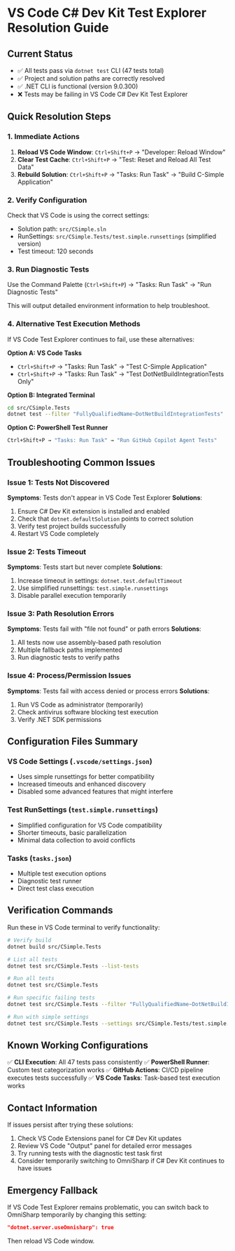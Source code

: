 # VS Code C# Dev Kit Test Explorer Resolution Guide

## Current Status
- ✅ All tests pass via `dotnet test` CLI (47 tests total)
- ✅ Project and solution paths are correctly resolved
- ✅ .NET CLI is functional (version 9.0.300)
- ❌ Tests may be failing in VS Code C# Dev Kit Test Explorer

## Quick Resolution Steps

### 1. Immediate Actions
1. **Reload VS Code Window**: `Ctrl+Shift+P` → "Developer: Reload Window"
2. **Clear Test Cache**: `Ctrl+Shift+P` → "Test: Reset and Reload All Test Data"
3. **Rebuild Solution**: `Ctrl+Shift+P` → "Tasks: Run Task" → "Build C-Simple Application"

### 2. Verify Configuration
Check that VS Code is using the correct settings:
- Solution path: `src/CSimple.sln`
- RunSettings: `src/CSimple.Tests/test.simple.runsettings` (simplified version)
- Test timeout: 120 seconds

### 3. Run Diagnostic Tests
Use the Command Palette (`Ctrl+Shift+P`) → "Tasks: Run Task" → "Run Diagnostic Tests"

This will output detailed environment information to help troubleshoot.

### 4. Alternative Test Execution Methods

If VS Code Test Explorer continues to fail, use these alternatives:

**Option A: VS Code Tasks**
- `Ctrl+Shift+P` → "Tasks: Run Task" → "Test C-Simple Application"
- `Ctrl+Shift+P` → "Tasks: Run Task" → "Test DotNetBuildIntegrationTests Only"

**Option B: Integrated Terminal**
```bash
cd src/CSimple.Tests
dotnet test --filter "FullyQualifiedName~DotNetBuildIntegrationTests"
```

**Option C: PowerShell Test Runner**
```bash
Ctrl+Shift+P → "Tasks: Run Task" → "Run GitHub Copilot Agent Tests"
```

## Troubleshooting Common Issues

### Issue 1: Tests Not Discovered
**Symptoms**: Tests don't appear in VS Code Test Explorer
**Solutions**:
1. Ensure C# Dev Kit extension is installed and enabled
2. Check that `dotnet.defaultSolution` points to correct solution
3. Verify test project builds successfully
4. Restart VS Code completely

### Issue 2: Tests Timeout
**Symptoms**: Tests start but never complete
**Solutions**:
1. Increase timeout in settings: `dotnet.test.defaultTimeout`
2. Use simplified runsettings: `test.simple.runsettings`
3. Disable parallel execution temporarily

### Issue 3: Path Resolution Errors
**Symptoms**: Tests fail with "file not found" or path errors
**Solutions**:
1. All tests now use assembly-based path resolution
2. Multiple fallback paths implemented
3. Run diagnostic tests to verify paths

### Issue 4: Process/Permission Issues
**Symptoms**: Tests fail with access denied or process errors
**Solutions**:
1. Run VS Code as administrator (temporarily)
2. Check antivirus software blocking test execution
3. Verify .NET SDK permissions

## Configuration Files Summary

### VS Code Settings (`.vscode/settings.json`)
- Uses simple runsettings for better compatibility
- Increased timeouts and enhanced discovery
- Disabled some advanced features that might interfere

### Test RunSettings (`test.simple.runsettings`)
- Simplified configuration for VS Code compatibility
- Shorter timeouts, basic parallelization
- Minimal data collection to avoid conflicts

### Tasks (`tasks.json`)
- Multiple test execution options
- Diagnostic test runner
- Direct test class execution

## Verification Commands

Run these in VS Code terminal to verify functionality:

```bash
# Verify build
dotnet build src/CSimple.Tests

# List all tests
dotnet test src/CSimple.Tests --list-tests

# Run all tests
dotnet test src/CSimple.Tests

# Run specific failing tests
dotnet test src/CSimple.Tests --filter "FullyQualifiedName~DotNetBuildIntegrationTests"

# Run with simple settings
dotnet test src/CSimple.Tests --settings src/CSimple.Tests/test.simple.runsettings
```

## Known Working Configurations

✅ **CLI Execution**: All 47 tests pass consistently
✅ **PowerShell Runner**: Custom test categorization works
✅ **GitHub Actions**: CI/CD pipeline executes tests successfully
✅ **VS Code Tasks**: Task-based test execution works

## Contact Information

If issues persist after trying these solutions:
1. Check VS Code Extensions panel for C# Dev Kit updates
2. Review VS Code "Output" panel for detailed error messages
3. Try running tests with the diagnostic test task first
4. Consider temporarily switching to OmniSharp if C# Dev Kit continues to have issues

## Emergency Fallback

If VS Code Test Explorer remains problematic, you can switch back to OmniSharp temporarily by changing this setting:

```json
"dotnet.server.useOmnisharp": true
```

Then reload VS Code window.
